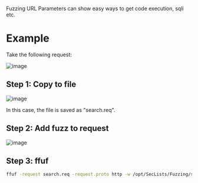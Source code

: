 Fuzzing URL Parameters can show easy ways to get code execution, sqli etc.

# Example
Take the following request:

![image](https://github.com/user-attachments/assets/414ef308-71c2-436b-bfaf-f3d8e690bc76)

## Step 1: Copy to file
![image](https://github.com/user-attachments/assets/dc63395b-ad89-431a-bb16-17cb4b8fcfdf)

In this case, the file is saved as "search.req".

## Step 2: Add fuzz to request
![image](https://github.com/user-attachments/assets/1ffc985b-21b2-4d2a-a7ed-acab02dabe21)

## Step 3: ffuf
```bash
ffuf -request search.req -request.proto http -w /opt/SecLists/Fuzzing/special-chars.txt 
```
